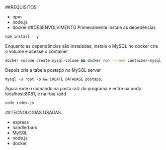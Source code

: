 ##REQUISITOS
- npm
- node.js
- docker
##DESENVOLVIMENTO
Primeiramente instale as depedências
```bash
npm install - y
```
Enquanto as dependências são instaladas, instale o MySQL no docker crie o volume e acesse o container
```bash
docker volume create mysql-volume && docker run --name container-mysql -p3306:3306 -v mysql-volume:/var/lib/mysql -e MYSQL_ROOT_PASSWORD=12345 -d mysql/mysql-server:latest && docker exec -it container-mysql bash
```
Depois crie a tabela postapp no MySQL server
```
mysql -u root -p && CREATE DATABASE postapp;
```
Agora rode o comando na pasta raíz do programa e entre na porta localhost:8081, e na rota /add
```bash
node index.js
```
##TECNOLOGIAS USADAS
- express
- handlerbars
- MySQL
- node.js
- docker